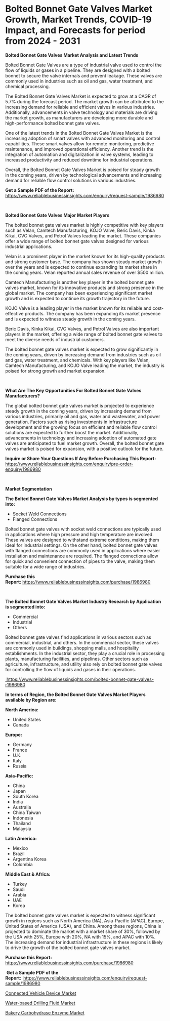 <p><h1>Bolted Bonnet Gate Valves Market Growth, Market Trends, COVID-19 Impact, and Forecasts for period from 2024 - 2031</h1></p><p><strong>Bolted Bonnet Gate Valves Market Analysis and Latest Trends</strong></p>
<p><p>Bolted Bonnet Gate Valves are a type of industrial valve used to control the flow of liquids or gases in a pipeline. They are designed with a bolted bonnet to secure the valve internals and prevent leakage. These valves are commonly used in industries such as oil and gas, water treatment, and chemical processing.</p><p>The Bolted Bonnet Gate Valves Market is expected to grow at a CAGR of 5.7% during the forecast period. The market growth can be attributed to the increasing demand for reliable and efficient valves in various industries. Additionally, advancements in valve technology and materials are driving the market growth, as manufacturers are developing more durable and high-performance bolted bonnet gate valves.</p><p>One of the latest trends in the Bolted Bonnet Gate Valves Market is the increasing adoption of smart valves with advanced monitoring and control capabilities. These smart valves allow for remote monitoring, predictive maintenance, and improved operational efficiency. Another trend is the integration of automation and digitalization in valve systems, leading to increased productivity and reduced downtime for industrial operations.</p><p>Overall, the Bolted Bonnet Gate Valves Market is poised for steady growth in the coming years, driven by technological advancements and increasing demand for reliable flow control solutions in various industries.</p></p>
<p><strong>Get a Sample PDF of the Report:&nbsp;</strong> <a href="https://www.reliablebusinessinsights.com/enquiry/request-sample/1986980">https://www.reliablebusinessinsights.com/enquiry/request-sample/1986980</a></p>
<p>&nbsp;</p>
<p><strong>Bolted Bonnet Gate Valves Major Market Players</strong></p>
<p><p>The bolted bonnet gate valves market is highly competitive with key players such as Velan, Camtech Manufacturing, KOJO Valve, Beric Davis, Kinka Kikai, CVC Valves, and Petrol Valves leading the market. These companies offer a wide range of bolted bonnet gate valves designed for various industrial applications.</p><p>Velan is a prominent player in the market known for its high-quality products and strong customer base. The company has shown steady market growth over the years and is expected to continue expanding its market share in the coming years. Velan reported annual sales revenue of over $500 million.</p><p>Camtech Manufacturing is another key player in the bolted bonnet gate valves market, known for its innovative products and strong presence in the global market. The company has been experiencing significant market growth and is expected to continue its growth trajectory in the future.</p><p>KOJO Valve is a leading player in the market known for its reliable and cost-effective products. The company has been expanding its market presence and is expected to witness steady growth in the coming years.</p><p>Beric Davis, Kinka Kikai, CVC Valves, and Petrol Valves are also important players in the market, offering a wide range of bolted bonnet gate valves to meet the diverse needs of industrial customers.</p><p>The bolted bonnet gate valves market is expected to grow significantly in the coming years, driven by increasing demand from industries such as oil and gas, water treatment, and chemicals. With key players like Velan, Camtech Manufacturing, and KOJO Valve leading the market, the industry is poised for strong growth and market expansion.</p></p>
<p>&nbsp;</p>
<p><strong>What Are The Key Opportunities For Bolted Bonnet Gate Valves Manufacturers?</strong></p>
<p><p>The global bolted bonnet gate valves market is projected to experience steady growth in the coming years, driven by increasing demand from various industries, primarily oil and gas, water and wastewater, and power generation. Factors such as rising investments in infrastructure development and the growing focus on efficient and reliable flow control solutions are expected to further boost the market. Additionally, advancements in technology and increasing adoption of automated gate valves are anticipated to fuel market growth. Overall, the bolted bonnet gate valves market is poised for expansion, with a positive outlook for the future.</p></p>
<p><strong>Inquire or Share Your Questions If Any Before Purchasing This Report:</strong> <a href="https://www.reliablebusinessinsights.com/enquiry/pre-order-enquiry/1986980">https://www.reliablebusinessinsights.com/enquiry/pre-order-enquiry/1986980</a></p>
<p>&nbsp;</p>
<p><strong>Market Segmentation</strong></p>
<p><strong>The Bolted Bonnet Gate Valves Market Analysis by types is segmented into:</strong></p>
<p><ul><li>Socket Weld Connections</li><li>Flanged Connections</li></ul></p>
<p><p>Bolted bonnet gate valves with socket weld connections are typically used in applications where high pressure and high temperature are involved. These valves are designed to withstand extreme conditions, making them ideal for industrial settings. On the other hand, bolted bonnet gate valves with flanged connections are commonly used in applications where easier installation and maintenance are required. The flanged connections allow for quick and convenient connection of pipes to the valve, making them suitable for a wide range of industries.</p></p>
<p><strong>Purchase this Report:&nbsp;</strong><a href="https://www.reliablebusinessinsights.com/purchase/1986980">https://www.reliablebusinessinsights.com/purchase/1986980</a></p>
<p>&nbsp;</p>
<p><strong>The Bolted Bonnet Gate Valves Market Industry Research by Application is segmented into:</strong></p>
<p><ul><li>Commercial</li><li>Industrial</li><li>Others</li></ul></p>
<p><p>Bolted bonnet gate valves find applications in various sectors such as commercial, industrial, and others. In the commercial sector, these valves are commonly used in buildings, shopping malls, and hospitality establishments. In the industrial sector, they play a crucial role in processing plants, manufacturing facilities, and pipelines. Other sectors such as agriculture, infrastructure, and utility also rely on bolted bonnet gate valves for controlling the flow of liquids and gases in their operations.</p></p>
<p><a href="https://www.reliablebusinessinsights.com/bolted-bonnet-gate-valves-r1986980">&nbsp;https://www.reliablebusinessinsights.com/bolted-bonnet-gate-valves-r1986980</a></p>
<p><strong>In terms of Region, the Bolted Bonnet Gate Valves Market Players available by Region are:</strong></p>
<p>
    <p> <strong> North America: </strong>
        <ul>
            <li>United States</li>
            <li>Canada</li>
        </ul>
        </p> 
    <p> <strong> Europe: </strong>
        <ul>
            <li>Germany</li>
            <li>France</li>
            <li>U.K.</li>
            <li>Italy</li>
            <li>Russia</li>
        </ul>
        </p> 
    <p> <strong> Asia-Pacific: </strong>
        <ul>
            <li>China</li>
            <li>Japan</li>
            <li>South Korea</li>
            <li>India</li>
            <li>Australia</li>
            <li>China Taiwan</li>
            <li>Indonesia</li>
            <li>Thailand</li>
            <li>Malaysia</li>
        </ul>
        </p> 
    <p> <strong> Latin America: </strong>
        <ul>
            <li>Mexico</li>
            <li>Brazil</li>
            <li>Argentina Korea</li>
            <li>Colombia</li>
        </ul>
        </p> 
    <p> <strong> Middle East & Africa: </strong>
        <ul>
            <li>Turkey</li>
            <li>Saudi</li>
            <li>Arabia</li>
            <li>UAE</li>
            <li>Korea</li>
        </ul>
    </p>
    </p>
<p><p>The bolted bonnet gate valves market is expected to witness significant growth in regions such as North America (NA), Asia-Pacific (APAC), Europe, United States of America (USA), and China. Among these regions, China is projected to dominate the market with a market share of 30%, followed by the USA with 25%, Europe with 20%, NA with 15%, and APAC with 10%. The increasing demand for industrial infrastructure in these regions is likely to drive the growth of the bolted bonnet gate valves market.</p></p>
<p><strong>Purchase this Report: </strong><a href="https://www.reliablebusinessinsights.com/purchase/1986980">https://www.reliablebusinessinsights.com/purchase/1986980</a></p>
<p>&nbsp;<strong>Get a Sample PDF of the Report:&nbsp;&nbsp;</strong><a href="https://www.reliablebusinessinsights.com/enquiry/request-sample/1986980">https://www.reliablebusinessinsights.com/enquiry/request-sample/1986980</a></p>
<p><strong></strong></p>
<p><p><a href="https://www.linkedin.com/pulse/global-connected-vehicle-device-market-opportunities-forecast-9z4rf">Connected Vehicle Device Market</a></p><p><a href="https://www.linkedin.com/pulse/water-based-drilling-fluid-market-global-insights-sales-xa4sc">Water-based Drilling Fluid Market</a></p><p><a href="https://www.linkedin.com/pulse/analyzing-bakery-carbohydrase-enzyme-market-dynamics-growth-qydsf">Bakery Carbohydrase Enzyme Market</a></p></p>